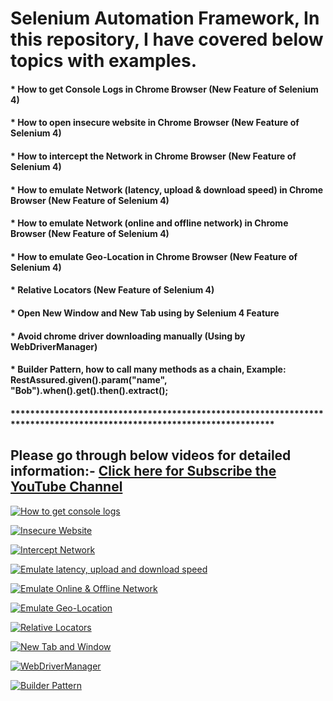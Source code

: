 # Selenium Automation Framework, In this repository, I have covered below topics with examples.

#### * How to get Console Logs in Chrome Browser (New Feature of Selenium 4)
#### * How to open insecure website in Chrome Browser (New Feature of Selenium 4)
#### * How to intercept the Network in Chrome Browser (New Feature of Selenium 4)
#### * How to emulate Network (latency, upload & download speed) in Chrome Browser (New Feature of Selenium 4)
#### * How to emulate Network (online and offline network) in Chrome Browser (New Feature of Selenium 4)
#### * How to emulate Geo-Location in Chrome Browser (New Feature of Selenium 4)
#### * Relative Locators (New Feature of Selenium 4)
#### * Open New Window and New Tab using by Selenium 4 Feature
#### * Avoid chrome driver downloading manually (Using by WebDriverManager)
#### * Builder Pattern, how to call many methods as a chain, Example: RestAssured.given().param("name", "Bob").when().get().then().extract();
#### **********************************************************************************************************************
## Please go through below videos for detailed information:- [Click here for Subscribe the YouTube Channel](https://www.youtube.com/channel/UCLTE4_DaxM3w2pqjIrnkO8A?sub_confirmation=1)

[![How to get console logs](https://img.youtube.com/vi/TpAdcLz6H-w/0.jpg)](https://www.youtube.com/watch?v=TpAdcLz6H-w "Console Logs")

[![Insecure Website](https://img.youtube.com/vi/3AoHNjIVj3w/0.jpg)](https://www.youtube.com/watch?v=3AoHNjIVj3w "Insecure Website")

[![Intercept Network](https://img.youtube.com/vi/9g5w4sZp0pw/0.jpg)](https://www.youtube.com/watch?v=9g5w4sZp0pw "Intercept Network")

[![Emulate latency, upload and download speed](https://img.youtube.com/vi/J_G3ss9CvYk/0.jpg)](https://www.youtube.com/watch?v=J_G3ss9CvYk "Emulate latency, upload and download speed")

[![Emulate Online & Offline Network](https://img.youtube.com/vi/F7VjJ8Q-gUw/0.jpg)](https://www.youtube.com/watch?v=F7VjJ8Q-gUw "Emulate Online & Offline Network")

[![Emulate Geo-Location](https://img.youtube.com/vi/Xy1sQ_TX06E/0.jpg)](https://www.youtube.com/watch?v=Xy1sQ_TX06E "Emulate Geo-Location")

[![Relative Locators](https://img.youtube.com/vi/R7XOYM7ISRw/0.jpg)](https://www.youtube.com/watch?v=R7XOYM7ISRw "Relative Locators")

[![New Tab and Window](https://img.youtube.com/vi/lJqGvch61v4/0.jpg)](https://www.youtube.com/watch?v=lJqGvch61v4 "New Tab and Window -Selenioum 4")

[![WebDriverManager](https://img.youtube.com/vi/EMUaGP0JSJ4/0.jpg)](https://www.youtube.com/watch?v=EMUaGP0JSJ4 "WebDriverManager")

[![Builder Pattern](https://img.youtube.com/vi/w3V6vzTDjfA/0.jpg)](https://www.youtube.com/watch?v=w3V6vzTDjfA "Builder Pattern")
